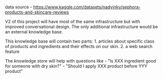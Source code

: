 data source - https://www.kaggle.com/datasets/nadyinky/sephora-products-and-skincare-reviews

V2 of this project will have most of the same infrastructure but with improved conversational design. The only additional infrastructure would be an external knowledge base. 

This knowledge base will contain two parts:
1\. articles about specific class of products and ingredients and their effects on our skin\. 
2\. a web search feature

The knowledge store will help with questions like
\- "Is XXX ingredient good for someone with dry skin?"
\- "Should I apply XXX product before YYY product"